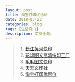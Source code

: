 ```yaml
---
layout: post
title: 淘宝打印优惠价
date: 2018-05-22
categories: blog
tags: [生活窍门]
description: 文章金句。
---
```


>1. [长江黄河快印](https://item.taobao.com/item.htm?id=545828241613&spm=&spm=)
>1. [彩华图文高清快印工厂](https://item.taobao.com/item.htm?spm=a1z02.1.2016030118.d2016038.b9ac782dL4OqsX&id=521108310364&scm=1007.10157.81291.100200300000000&pvid=0dd9ed4b-5cae-43ed-987d-ed8ca7581ea8)
>1. [毛毛图文快印](https://item.taobao.com/item.htm?spm=a1z02.1.2016030118.d2016038.b9ac782dL4OqsX&id=526322051417&scm=1007.10157.81291.100200300000000&pvid=0dd9ed4b-5cae-43ed-987d-ed8ca7581ea8)
>1. [天天文印社](https://item.taobao.com/item.htm?spm=a1z09.2.0.0.13a03a93TzQL7V&id=528120317362&_u=q1f7koivd158)
>1. [淘宝打印优惠价](http://www.lukou.com/userfeed/12396672)
